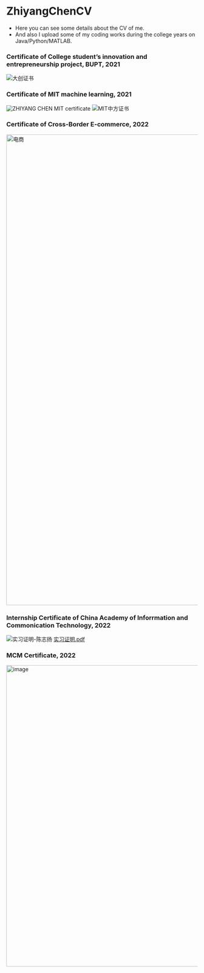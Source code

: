# ZhiyangChenCV
- Here you can see some details about the CV of me.
- And also I upload some of my coding works during the college years on Java/Python/MATLAB.

### Certificate of College student’s innovation and entrepreneurship project, BUPT, 2021
![大创证书](https://user-images.githubusercontent.com/58174623/140874854-b5ef2415-a008-4037-b392-549b7edccead.jpg)

### Certificate of MIT machine learning, 2021
![ZHIYANG CHEN MIT certificate](https://user-images.githubusercontent.com/58174623/140875210-e4b1b1a5-e767-49f1-a596-afbdc479d54e.png)
![MIT中方证书](https://user-images.githubusercontent.com/58174623/145195924-fe760a9b-b64d-4dd8-82ec-6a2d5dc8b281.jpg)

### Certificate of Cross-Border E-commerce, 2022
<img width="1240" alt="电商" src="https://user-images.githubusercontent.com/58174623/170473502-4bfa5830-f46f-4fd5-a3b2-4ce655cfb435.png">


### Internship Certificate of China Academy of Inforrmation and Commonication Technology, 2022
![实习证明-陈志扬](https://user-images.githubusercontent.com/58174623/162197866-818863a1-c4e5-49d9-aaff-08d9ceba8de1.jpg)
[实习证明.pdf](https://github.com/chenzhizhi0822/ZhiyangChen_CV/files/8638680/default.pdf)

### MCM Certificate, 2022
<img width="794" alt="image" src="https://user-images.githubusercontent.com/58174623/167097307-4f188234-8eb7-4f13-b310-0f15317765fb.png">

